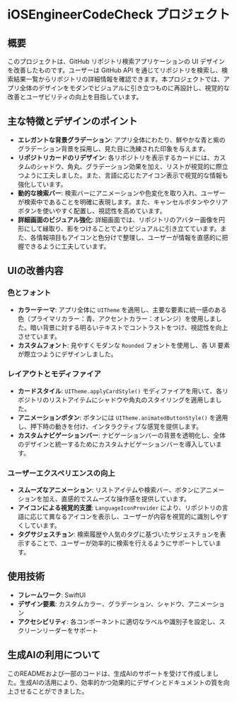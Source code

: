 # iOSEngineerCodeCheck プロジェクト

## 概要
このプロジェクトは、GitHub リポジトリ検索アプリケーションの UI デザインを改善したものです。ユーザーは GitHub API を通じてリポジトリを検索し、検索結果一覧からリポジトリの詳細情報を確認できます。本プロジェクトでは、アプリ全体のデザインをモダンでビジュアルに引き立つものに再設計し、視覚的な改善とユーザビリティの向上を目指しています。

## 主な特徴とデザインのポイント
- **エレガントな背景グラデーション**: アプリ全体にわたり、鮮やかな青と紫のグラデーション背景を採用し、見た目に洗練された印象を与えます。
- **リポジトリカードのリデザイン**: 各リポジトリを表示するカードには、カスタムのシャドウ、角丸、グラデーション効果を加え、リストが視覚的に際立つように工夫しました。また、言語に応じたアイコン表示で視覚的な情報も強化しています。
- **動的な検索バー**: 検索バーにアニメーションや色変化を取り入れ、ユーザーが検索中であることを明確に表現します。また、キャンセルボタンやクリアボタンを使いやすく配置し、視認性を高めています。
- **詳細画面のビジュアル強化**: 詳細画面では、リポジトリのアバター画像を円形にして縁取り、影をつけることでよりビジュアルに引き立てています。また、各情報項目もアイコンと色分けで整理し、ユーザーが情報を直感的に把握できるように工夫しています。

## UIの改善内容
### 色とフォント
- **カラーテーマ**: アプリ全体に `UITheme` を適用し、主要な要素に統一感のある色（プライマリカラー：青、アクセントカラー：オレンジ）を使用しました。暗い背景に対する明るいテキストでコントラストをつけ、視認性を向上させています。
- **カスタムフォント**: 見やすくモダンな `Rounded` フォントを使用し、各 UI 要素が際立つようにデザインしました。

### レイアウトとモディファイア
- **カードスタイル**: `UITheme.applyCardStyle()` モディファイアを用いて、各リポジトリのリストアイテムにシャドウや角丸のスタイリングを適用しました。
- **アニメーションボタン**: ボタンには `UITheme.animatedButtonStyle()` を適用し、押下時の動きを付け、インタラクティブな感覚を提供します。
- **カスタムナビゲーションバー**: ナビゲーションバーの背景を透明化し、全体のデザインと統一するためにカスタムナビゲーションバーを導入しています。

### ユーザーエクスペリエンスの向上
- **スムーズなアニメーション**: リストアイテムや検索バー、ボタンにアニメーションを加え、直感的でスムーズな操作感を提供しています。
- **アイコンによる視覚的支援**: `LanguageIconProvider` により、リポジトリの言語に応じて異なるアイコンを表示し、ユーザーが内容を視覚的に識別しやすくしています。
- **タグサジェスチョン**: 検索履歴や人気のタグに基づいたサジェスチョンを表示することで、ユーザーが効率的に検索を行えるようにサポートしています。

## 使用技術
- **フレームワーク**: SwiftUI
- **デザイン要素**: カスタムカラー、グラデーション、シャドウ、アニメーション
- **アクセシビリティ**: 各コンポーネントに適切なラベルや識別子を設定し、スクリーンリーダーをサポート

## 生成AIの利用について
このREADMEおよび一部のコードは、生成AIのサポートを受けて作成しました。生成AIの活用により、効率的かつ効果的にデザインとドキュメントの質を向上させることができました。
